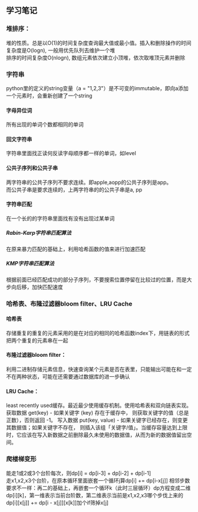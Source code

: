 ## 学习笔记  
### 堆排序：  
堆的性质。总是以O(1)的时间复杂度查询最大值或最小值。插入和删除操作的时间复杂度是O(logn), 一般用优先队列去维护一个堆  
排序的时间复杂度O(nlogn), 数组元素依次建立小顶堆，依次取堆顶元素并删除     
### 字符串    
python里的定义的string变量（a = "1,2,3"）是不可变的immutable，即向a添加一个元素时，会重新创建了一个string  
#### 字母异位词  
所有出现的单词个数都相同的单词  
#### 回文字符串  
字符串里面找正读何反读字母顺序都一样的单词，如level  
#### 公共子序列和公共子串    
两字符串的公共子序列不要求连续。即apple,aopp的公共子序列是app。  
而公共子串是要求连续的，上两字符串的的公共子串是a, pp  
#### 字符串匹配    
在一个长的的字符串里面找有没有出现过某单词    
##### Rabin-Karp字符串匹配算法  
在原来暴力匹配的基础上，利用哈希函数的值来进行加速匹配  
##### KMP字符串匹配算法  
根据前面已经匹配成功的部分子序列，不要搜索位置停留在比较过的位置，而是大步向后移，加快匹配速度  
### 哈希表、布隆过滤器bloom filter、LRU Cache     
#### 哈希表  
存储重复的重复的元素采用的是在对应的相同的哈希函数index下，用链表的形式把两个重复的元素串在一起  
#### 布隆过滤器bloom filter：  
利用二进制存储元素信息，快速查询某个元素是否在表里，只能输出可能在和一定不在两种状态，可能在还需要通过数据库的进一步确认  
#### LRU Cache： 
least recently used缓存。最近最少使用缓存机制。使用哈希表和双向链表实现。获取数据 get(key) - 如果关键字 (key) 存在于缓存中，
则获取关键字的值（总是正数），否则返回 -1。  写入数据 put(key, value) - 如果关键字已经存在，则变更其数据值；如果关键字不存在，
则插入该组「关键字/值」。当缓存容量达到上限时，它应该在写入新数据之前删除最久未使用的数据值，从而为新的数据值留出空间。  

### 爬楼梯变形  
能走1或2或3个台阶每次，则dp[i] = dp[i-3] + dp[i-2] + dp[i-1]  
走x1,x2,x3个台阶，在原本循环里面嵌套一个循环j算dp[i] += dp[i-x[j]]
相邻步数要求不一样：再二的基础上，再嵌套一个循环k（此时三层循环）dp方程变成二维dp[i][k]，第一维表示当前台阶数，第二维表示当前是x1,x2,x3哪个步伐上来的
dp[i][x[j]] += dp[i - x[j]][x[k]]加个if筛掉x[j]   